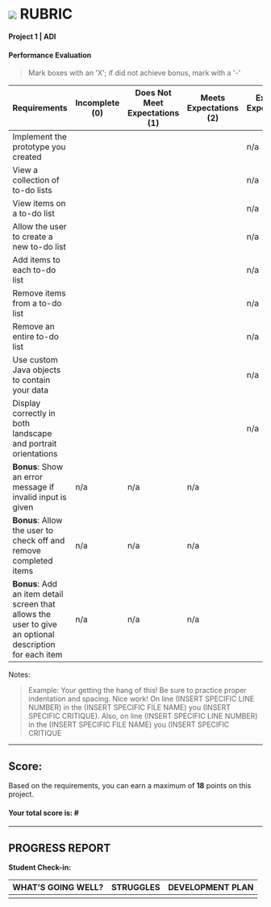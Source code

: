 # ![](https://ga-dash.s3.amazonaws.com/production/assets/logo-9f88ae6c9c3871690e33280fcf557f33.png) RUBRIC
**Project 1 | ADI** 	 						


#### Performance Evaluation
> Mark boxes with an 'X'; if did not achieve bonus, mark with a '-'

| Requirements | Incomplete (0) | Does Not Meet Expectations (1) | Meets Expectations (2) | Exceeds Expectations (3) |
|---|---|---|---|---|
| Implement the prototype you created | | | | n/a |
| View a collection of to-do lists | | | | n/a |
| View items on a to-do list | | | | n/a |
| Allow the user to create a new to-do list | | |  | n/a |
| Add items to each to-do list | | |  | n/a |
| Remove items from a to-do list | | | | n/a |
| Remove an entire to-do list | | | | n/a |
| Use custom Java objects to contain your data | | | | n/a |
| Display correctly in both landscape and portrait orientations  | | |  | n/a |
| **Bonus**: Show an error message if invalid input is given | n/a | n/a | n/a |   |
| **Bonus**: Allow the user to check off and remove completed items | n/a | n/a | n/a |   |
| **Bonus**: Add an item detail screen that allows the user to give an optional description for each item | n/a | n/a | n/a |   |


Notes:

> Example: Your getting the hang of this!  Be sure to practice proper indentation and spacing.  Nice work! On line (INSERT SPECIFIC LINE NUMBER) in the (INSERT SPECIFIC FILE NAME) you (INSERT SPECIFIC CRITIQUE). Also, on line (INSERT SPECIFIC LINE NUMBER) in the (INSERT SPECIFIC FILE NAME) you (INSERT SPECIFIC CRITIQUE

---

## Score:
Based on the requirements, you can earn a maximum of  **18**  points on this project.

#### Your total score is: **#**


---

## PROGRESS REPORT
**Student Check-in:**

|WHAT’S GOING WELL?|STRUGGLES|DEVELOPMENT PLAN|
|---|---|---|
| | | |
